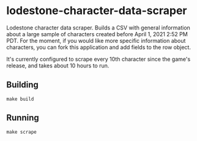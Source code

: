 # lodestone-character-data-scraper
Lodestone character data scraper. Builds a CSV with general information about a large sample of characters created before April 1, 2021 2:52 PM PDT.
For the moment, if you would like more specific information about characters, you can fork this application and add fields to the row object.

It's currently configured to scrape every 10th character since the game's release, and takes about 10 hours to run.

## Building
`make build`

## Running
`make scrape`